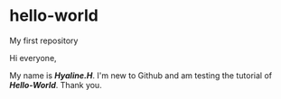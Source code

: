 # hello-world
My first repository

Hi everyone,

My name is ***Hyaline.H***. I'm new to Github and am testing the tutorial of ***Hello-World***. Thank you.
